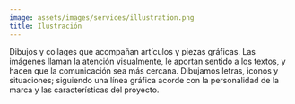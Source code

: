 ```yaml
---
image: assets/images/services/illustration.png
title: Ilustración
---
```

Dibujos y collages que acompañan artículos y piezas gráficas. Las imágenes llaman la atención visualmente, le aportan sentido a los textos, y hacen que la comunicación sea más cercana. Dibujamos letras, iconos y situaciones; siguiendo una línea gráfica acorde con la personalidad de la marca y las características del proyecto.
